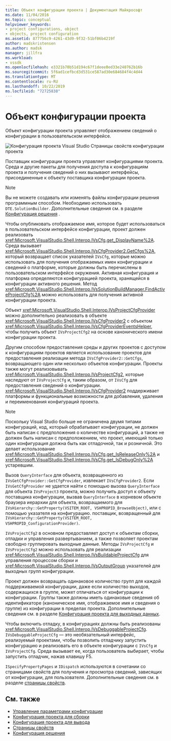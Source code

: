 ```yaml
---
title: Объект конфигурации проекта | Документация Майкрософт
ms.date: 11/04/2016
ms.topic: conceptual
helpviewer_keywords:
- project configurations, object
- objects, project configuration
ms.assetid: 877756c9-4261-43d9-9f32-51bf06b4219f
author: madskristensen
ms.author: madsk
manager: jillfra
ms.workload:
- vssdk
ms.openlocfilehash: e3321b70b51d194c67f1deee8ed33e240762b16b
ms.sourcegitcommit: 5f6ad1cefbcd3d531ce587ad30e684684f4c4d44
ms.translationtype: MT
ms.contentlocale: ru-RU
ms.lasthandoff: 10/22/2019
ms.locfileid: "72725838"
---
```

# <a name="project-configuration-object"></a>Объект конфигурации проекта
Объект конфигурации проекта управляет отображением сведений о конфигурации в пользовательском интерфейсе.

 ![Конфигурация проекта Visual Studio](../../extensibility/internals/media/vsprojectcfg.gif "вспрожекткфг") Страницы свойств конфигурации проекта

 Поставщик конфигурации проекта управляет конфигурациями проекта. Среда и другие пакеты для получения доступа к конфигурациям проекта и получения сведений о них вызывают интерфейсы, присоединенные к объекту поставщика конфигурации проекта.

> [!NOTE]
> Вы не можете создавать или изменять файлы конфигурации решения программным способом. Необходимо использовать `DTE.SolutionBuilder`. Дополнительные сведения см. в разделе [Конфигурация решения](../../extensibility/internals/solution-configuration.md) .

 Чтобы опубликовать отображаемое имя, которое будет использоваться в пользовательском интерфейсе конфигурации, проект должен реализовать <xref:Microsoft.VisualStudio.Shell.Interop.IVsCfg.get_DisplayName%2A>. Среда вызывает <xref:Microsoft.VisualStudio.Shell.Interop.IVsCfgProvider2.GetCfgs%2A>, который возвращает список указателей `IVsCfg`, которые можно использовать для получения отображаемых имен конфигурации и сведений о платформе, которые должны быть перечислены в пользовательском интерфейсе окружения. Активная конфигурация и платформа определяются конфигурацией проекта, хранящейся в конфигурации активного решения. Метод <xref:Microsoft.VisualStudio.Shell.Interop.IVsSolutionBuildManager.FindActiveProjectCfg%2A> можно использовать для получения активной конфигурации проекта.

 Объект <xref:Microsoft.VisualStudio.Shell.Interop.IVsProjectCfgProvider> можно дополнительно реализовать в объекте <xref:Microsoft.VisualStudio.Shell.Interop.IVsCfgProvider2> с объектом <xref:Microsoft.VisualStudio.Shell.Interop.IVsCfgProviderEventsHelper>, чтобы получить объект `IVsProjectCfg2` на основе канонического имени конфигурации проекта.

 Другим способом предоставления среды и других проектов с доступом к конфигурациям проектов является использование проектов для предоставления реализации метода `IVsCfgProvider2::GetCfgs`, возвращающего один или несколько объектов конфигурации. Проекты также могут реализовывать <xref:Microsoft.VisualStudio.Shell.Interop.IVsProjectCfg2>, которые наследуют от `IVsProjectCfg` и, таким образом, от `IVsCfg` для предоставления сведений о конфигурации. <xref:Microsoft.VisualStudio.Shell.Interop.IVsCfgProvider2> поддерживает платформы и функциональные возможности для добавления, удаления и переименования конфигураций проекта.

> [!NOTE]
> Поскольку Visual Studio больше не ограничена двумя типами конфигураций, код, который обрабатывает конфигурации, не должен быть написан с предположения о количестве конфигураций, а также не должен быть написан с предположением, что проект, имеющий только один конфигурация должна быть как отладочной, так и розничной. Это делает использование <xref:Microsoft.VisualStudio.Shell.Interop.IVsCfg.get_IsReleaseOnly%2A> и <xref:Microsoft.VisualStudio.Shell.Interop.IVsCfg.get_IsDebugOnly%2A> устаревшим.

 Вызов `QueryInterface` для объекта, возвращенного из `IVsGetCfgProvider::GetCfgProvider`, извлекает `IVsCfgProvider2`. Если `IVsGetCfgProvider` не удается найти с помощью вызова `QueryInterface` для объекта `IVsProject3` проекта, можно получить доступ к объекту поставщика конфигурации, вызвав `QueryInterface` в корневом объекте браузера иерархии для объекта, возвращаемого для `IVsHierarchy::GetProperty(VSITEM_ROOT, VSHPROPID_BrowseObject)`, или с помощью указателя на конфигурацию. поставщик, возвращенный для `IVsHierarchy::GetProperty(VSITEM_ROOT, VSHPROPID_ConfigurationProvider)`.

 `IVsProjectCfg2` в основном предоставляет доступ к объектам сборки, отладки и управления развертыванием, а также позволяет проектам свободно группировать выходные данные. Методы `IVsProjectCfg` и `IVsProjectCfg2` можно использовать для реализации <xref:Microsoft.VisualStudio.Shell.Interop.IVsBuildableProjectCfg> для управления процессом сборки и <xref:Microsoft.VisualStudio.Shell.Interop.IVsOutputGroup> указателей для выходных групп конфигурации.

 Проект должен возвращать одинаковое количество групп для каждой поддерживаемой конфигурации, даже если количество выходов, содержащихся в группе, может отличаться от конфигурации к конфигурации. Группы также должны иметь одинаковые сведения об идентификаторе (каноническое имя, отображаемое имя и сведения о группе) из конфигурации в пределах проекта. Дополнительные сведения см. в разделе [Конфигурация проекта для выходных данных](../../extensibility/internals/project-configuration-for-output.md).

 Чтобы включить отладку, в конфигурациях должны быть реализованы <xref:Microsoft.VisualStudio.Shell.Interop.IVsDebuggableProjectCfg>. `IVsDebuggableProjectCfg` — это необязательный интерфейс, реализуемый проектами, чтобы позволить отладчику запустить конфигурацию и реализовать его в объекте конфигурации с `IVsCfg` и `IVsProjectCfg`. Среда вызывает ее, когда пользователь выбирает, чтобы запустить отладчик, нажав клавишу F5.

 `ISpecifyPropertyPages` и `IDispatch` используются в сочетании со страницами свойств для получения и просмотра сведений, зависящих от конфигурации, для пользователя. Дополнительные сведения см. в разделе [страницы свойств](../../extensibility/internals/property-pages.md).

## <a name="see-also"></a>См. также
- [Управление параметрами конфигурации](../../extensibility/internals/managing-configuration-options.md)
- [Конфигурация проекта для сборки](../../extensibility/internals/project-configuration-for-building.md)
- [Конфигурация проекта для вывода](../../extensibility/internals/project-configuration-for-output.md)
- [Страницы свойств](../../extensibility/internals/property-pages.md)
- [Конфигурация решения](../../extensibility/internals/solution-configuration.md)